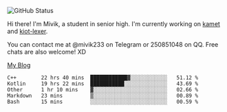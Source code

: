 ![GitHub Status](https://github-readme-stats.vercel.app/api?show_icons=true&username=Mivik)

Hi there! I'm Mivik, a student in senior high. I'm currently working on [kamet](https://github.com/Mivik/kamet) and [kiot-lexer](https://github.com/KiotLand/kiot-lexer).

You can contact me at @mivik233 on Telegram or 250851048 on QQ. Free chats are also welcome! XD

[My Blog](https://mivik.gitee.io)

<!--START_SECTION:waka-->
```text
C++        22 hrs 40 mins  ████████████▓░░░░░░░░░░░░   51.12 % 
Kotlin     19 hrs 22 mins  ███████████░░░░░░░░░░░░░░   43.69 % 
Other      1 hr 10 mins    ▓░░░░░░░░░░░░░░░░░░░░░░░░   02.66 % 
Markdown   23 mins         ▒░░░░░░░░░░░░░░░░░░░░░░░░   00.89 % 
Bash       15 mins         ░░░░░░░░░░░░░░░░░░░░░░░░░   00.59 % 
```
<!--END_SECTION:waka-->
